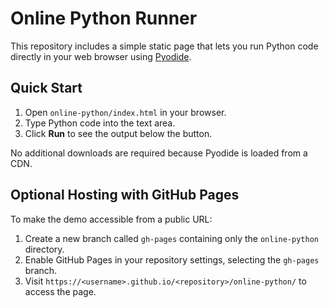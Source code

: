 # Online Python Runner

This repository includes a simple static page that lets you run Python code directly in your web browser using [Pyodide](https://pyodide.org/).

## Quick Start

1. Open `online-python/index.html` in your browser.
2. Type Python code into the text area.
3. Click **Run** to see the output below the button.

No additional downloads are required because Pyodide is loaded from a CDN.

## Optional Hosting with GitHub Pages

To make the demo accessible from a public URL:

1. Create a new branch called `gh-pages` containing only the `online-python` directory.
2. Enable GitHub Pages in your repository settings, selecting the `gh-pages` branch.
3. Visit `https://<username>.github.io/<repository>/online-python/` to access the page.
